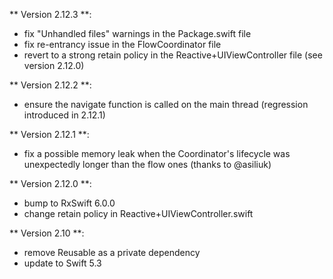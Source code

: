 ** Version 2.12.3 **:

- fix "Unhandled files" warnings in the Package.swift file
- fix re-entrancy issue in the FlowCoordinator file
- revert to a strong retain policy in the Reactive+UIViewController file (see version 2.12.0)

** Version 2.12.2 **:

- ensure the navigate function is called on the main thread (regression introduced in 2.12.1)

** Version 2.12.1 **:

- fix a possible memory leak when the Coordinator's lifecycle was unexpectedly longer than the flow ones (thanks to @asiliuk)

** Version 2.12.0 **:

- bump to RxSwift 6.0.0
- change retain policy in Reactive+UIViewController.swift

** Version 2.10 **:

- remove Reusable as a private dependency
- update to Swift 5.3
